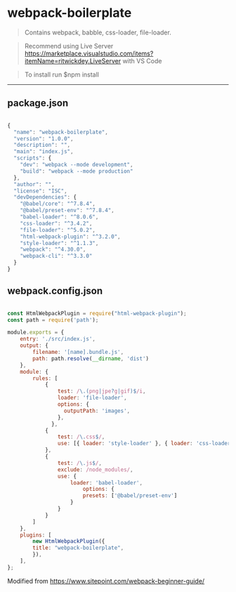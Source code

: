 # webpack-boilerplate

> Contains webpack, babble, css-loader, file-loader.  

> Recommend using Live Server https://marketplace.visualstudio.com/items?itemName=ritwickdey.LiveServer with VS Code

> To install run $npm install

---

## package.json

```javascript

{
  "name": "webpack-boilerplate",
  "version": "1.0.0",
  "description": "",
  "main": "index.js",
  "scripts": {
    "dev": "webpack --mode development",
    "build": "webpack --mode production"
  },
  "author": "",
  "license": "ISC",
  "devDependencies": {
    "@babel/core": "^7.8.4",
    "@babel/preset-env": "^7.8.4",
    "babel-loader": "^8.0.6",
    "css-loader": "^3.4.2",
    "file-loader": "^5.0.2",
    "html-webpack-plugin": "^3.2.0",
    "style-loader": "^1.1.3",
    "webpack": "^4.30.0",
    "webpack-cli": "^3.3.0"
  }
}
```

## webpack.config.json

```javascript

const HtmlWebpackPlugin = require("html-webpack-plugin");
const path = require('path');

module.exports = {
    entry: './src/index.js',
    output: {
        filename: '[name].bundle.js',
        path: path.resolve(__dirname, 'dist')
    },
    module: {
        rules: [
            {
                test: /\.(png|jpe?g|gif)$/i,
                loader: 'file-loader',
                options: {
                  outputPath: 'images',
                },
              },
            {
                test: /\.css$/,
                use: [{ loader: 'style-loader' }, { loader: 'css-loader' }],
            },
            {
                test: /\.js$/,
                exclude: /node_modules/,
                use: {
                    loader: 'babel-loader',
                        options: {
                        presets: ['@babel/preset-env']
                    }
                }
            }
        ]
    },
    plugins: [
        new HtmlWebpackPlugin({
        title: "webpack-boilerplate",
        }),
    ],
};
```

Modified from https://www.sitepoint.com/webpack-beginner-guide/
